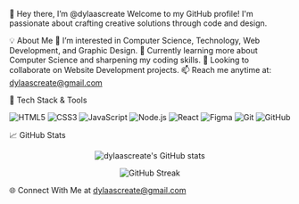 👋 Hey there, I’m @dylaascreate
Welcome to my GitHub profile! I'm passionate about crafting creative solutions through code and design.

💡 About Me
🧠 I’m interested in Computer Science, Technology, Web Development, and Graphic Design.
🌱 Currently learning more about Computer Science and sharpening my coding skills.
🤝 Looking to collaborate on Website Development projects.
📫 Reach me anytime at: dylaascreate@gmail.com

🧰 Tech Stack & Tools
<p align="center"> <img src="https://img.shields.io/badge/HTML5-E34F26?style=for-the-badge&logo=html5&logoColor=white" alt="HTML5"/> <img src="https://img.shields.io/badge/CSS3-1572B6?style=for-the-badge&logo=css3&logoColor=white" alt="CSS3"/> <img src="https://img.shields.io/badge/JavaScript-F7DF1E?style=for-the-badge&logo=javascript&logoColor=black" alt="JavaScript"/> <img src="https://img.shields.io/badge/Node.js-339933?style=for-the-badge&logo=nodedotjs&logoColor=white" alt="Node.js"/> <img src="https://img.shields.io/badge/React-20232A?style=for-the-badge&logo=react&logoColor=61DAFB" alt="React"/> <img src="https://img.shields.io/badge/Figma-F24E1E?style=for-the-badge&logo=figma&logoColor=white" alt="Figma"/> <img src="https://img.shields.io/badge/Git-F05032?style=for-the-badge&logo=git&logoColor=white" alt="Git"/> <img src="https://img.shields.io/badge/GitHub-181717?style=for-the-badge&logo=github&logoColor=white" alt="GitHub"/> </p>

📈 GitHub Stats
<p align="center"> <img src="https://github-readme-stats.vercel.app/api?username=dylaascreate&show_icons=true&theme=radical" alt="dylaascreate's GitHub stats" /> </p> <p align="center"> <img src="https://github-readme-streak-stats.herokuapp.com/?user=dylaascreate&theme=radical" alt="GitHub Streak" /> </p>

🌐 Connect With Me at dylaascreate@gmail.com
